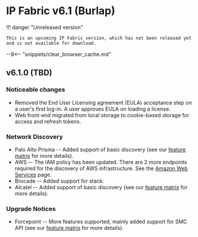 # IP Fabric v6.1 (Burlap)

!!! danger "Unreleased version"

    This is an upcoming IP Fabric version, which has not been released yet and is not available for download.

--8<-- "snippets/clear_browser_cache.md"

## v6.1.0 (TBD)

### Noticeable changes

- Removed the End User Licensing agreement (EULA) acceptance step on a user's first log-in. A user approves EULA on loading a license.
- Web front-end migrated from local storage to cookie-based storage for access and refresh tokens.

### Network Discovery

- Palo Alto Prisma -- Added support of basic discovery (see our [feature matrix](https://matrix.ipfabric.io) for more details).
- AWS -- The IAM policy has been updated. There are 2 more endpoints required for the discovery of AWS infrastructure. See the [Amazon Web Services](../../IP_Fabric_Settings/advanced/Vendors_API/AWS_Amazon_Web_Services.md) page.
- Brocade -- Added support for stack.
- Alcatel -- Added support of basic discovery (see our [feature matrix](https://matrix.ipfabric.io) for more details).

### Upgrade Notices

- Forcepoint -- More features supported, mainly added support for SMC API (see our [feature matrix](https://matrix.ipfabric.io) for more details).
